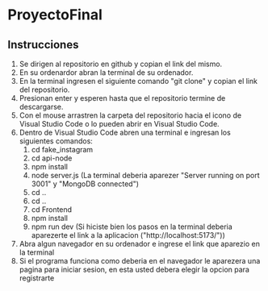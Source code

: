 # ProyectoFinal

## Instrucciones

1) Se dirigen al repositorio en github y copian el link del mismo. 
2) En su ordenardor abran la terminal de su ordenador.
3) En la terminal ingresen el siguiente comando "git clone" y copian el link del repositorio.
4) Presionan enter y esperen hasta que el repositorio termine de descargarse.
5) Con el mouse arrastren la carpeta del repositorio hacia el icono de Visual Studio Code o lo pueden abrir en Visual Studio Code.  
6) Dentro de Visual Studio Code abren una terminal e ingresan los siguientes comandos:
    1) cd fake_instagram
    2) cd api-node
    3) npm install
    4) node server.js (La terminal deberia aparezer "Server running on port 3001" y "MongoDB connected")
    5) cd ..
    6) cd ..
    7) cd Frontend
    8) npm install
    9) npm run dev (Si hiciste bien los pasos en la terminal deberia aparezerte el link a la aplicacion ("http://localhost:5173/"))
8) Abra algun navegador en su ordenador e ingrese el link que aparezio en la terminal
9) Si el programa funciona como deberia en el navegador le aparezera una pagina para iniciar sesion, en esta usted debera elegir la opcion para registrarte 
